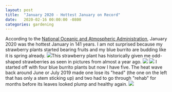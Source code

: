 ```yaml
---
layout: post
title:  "January 2020 - Hottest January on Record"
date:   2020-02-16 00:00:00 -0800
categories: gardening
---
```


According to the [National Oceanic and Atmospheric Administration](https://www.noaa.gov/news/january-2020-was-earth-s-hottest-january-on-record), January 2020 was the hottest January in 141 years. I am not surprised because my strawberry plants started bearing fruits and my blue burrito are budding like it is spring already. ![](https://i.imgur.com/uIzRHda.jpg)This strawberry plant has historically given me odd-shaped strawberries as seen in pictures from almost a year ago. ![](https://i.imgur.com/1XXLePN.png) ![](https://i.imgur.com/n0M741v.jpg) I started off with four blue burrito plants but now I have five. The heat wave back around June or July 2019 made one lose its "head" (the one on the left that has only a stem sticking up) and two had to go through "rehab" for months before its leaves looked plump and healthy again. ![](https://i.imgur.com/BMndGcc.jpg)
